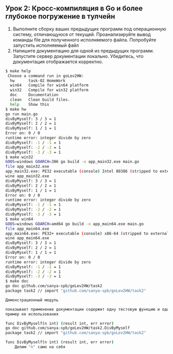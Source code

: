 ## Урок 2: Кросс-компиляция в Go и более глубокое погружение в тулчейн

1. Выполните сборку ваших предыдущих программ под операционную систему, отличающуюся от текущей. Проанализируйте вывод команды file для полученного исполняемого файла. Попробуйте запустить исполняемый файл
2. Напишите документацию для одной из предыдущих программ. Запустите сервер документации локально. Убедитесь, что документация отображается корректно.

```bash
$ make help
 Choose a command run in goLev2HW:
  hw      task-02 HomeWork
  win64   Compile for win64 platform
  win32   Compile for win32 platform
  doc     Documentation
  clean   Clean build files.
  help    Show this
$ make hw
go run main.go
divByMyself: 3 / 3 = 1
divByMyself: 2 / 2 = 1
divByMyself: 1 / 1 = 1
Error on: 0 / 0
runtime error: integer divide by zero
divByMyself: -1 / -1 = 1
divByMyself: -2 / -2 = 1
divByMyself: -3 / -3 = 1
$ make win32
GOOS=windows GOARCH=386 go build -o app_main32.exe main.go
file app_main32.exe
app_main32.exe: PE32 executable (console) Intel 80386 (stripped to external PDB), for MS Windows
wine app_main32.exe
divByMyself: 3 / 3 = 1
divByMyself: 2 / 2 = 1
divByMyself: 1 / 1 = 1
Error on: 0 / 0
runtime error: integer divide by zero
divByMyself: -1 / -1 = 1
divByMyself: -2 / -2 = 1
divByMyself: -3 / -3 = 1
$ make win64
GOOS=windows GOARCH=amd64 go build -o app_main64.exe main.go
file app_main64.exe
app_main64.exe: PE32+ executable (console) x86-64 (stripped to external PDB), for MS Windows
wine app_main64.exe
divByMyself: 3 / 3 = 1
divByMyself: 2 / 2 = 1
divByMyself: 1 / 1 = 1
Error on: 0 / 0
runtime error: integer divide by zero
divByMyself: -1 / -1 = 1
divByMyself: -2 / -2 = 1
divByMyself: -3 / -3 = 1
$ make doc
go doc github.com/sanya-spb/goLev2HW/task2
package task2 // import "github.com/sanya-spb/goLev2HW/task2"

Демонстрационный модуль

показывает применение документации содержит одну тестовую функцию и один
пример ее использования

func DivByMyself(n int) (result int, err error)
go doc github.com/sanya-spb/goLev2HW/task2.DivByMyself
package task2 // import "github.com/sanya-spb/goLev2HW/task2"

func DivByMyself(n int) (result int, err error)
    Делим "n" само на себя
```